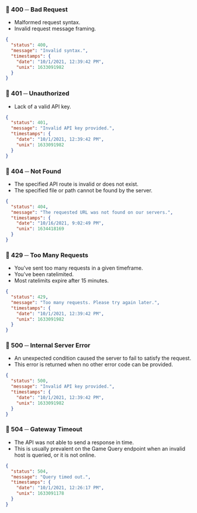 ### 🔴 400 ─ Bad Request

- Malformed request syntax.
- Invalid request message framing.

```json
{
  "status": 400,
  "message": "Invalid syntax.",
  "timestamps": {
    "date": "10/1/2021, 12:39:42 PM",
    "unix": 1633091982
  }
}
```

### 🔴 401 ─ Unauthorized

- Lack of a valid API key.

```json
{
  "status": 401,
  "message": "Invalid API key provided.",
  "timestamps": {
    "date": "10/1/2021, 12:39:42 PM",
    "unix": 1633091982
  }
}
```

### 🔴 404 ─ Not Found

- The specified API route is invalid or does not exist.
- The specified file or path cannot be found by the server.

```json
{
  "status": 404,
  "message": "The requested URL was not found on our servers.",
  "timestamps": {
    "date": "10/16/2021, 9:02:49 PM",
    "unix": 1634418169
  }
}
```

### 🔴 429 ─ Too Many Requests

- You've sent too many requests in a given timeframe.
- You've been ratelimited.
- Most ratelimits expire after 15 minutes.

```json
{
  "status": 429,
  "message": "Too many requests. Please try again later.",
  "timestamps": {
    "date": "10/1/2021, 12:39:42 PM",
    "unix": 1633091982
  }
}
```

### 🔴 500 ─ Internal Server Error

- An unexpected condition caused the server to fail to satisfy the request.
- This error is returned when no other error code can be provided.

```json
{
  "status": 500,
  "message": "Invalid API key provided.",
  "timestamps": {
    "date": "10/1/2021, 12:39:42 PM",
    "unix": 1633091982
  }
}
```
### 🔴 504 ─ Gateway Timeout

- The API was not able to send a response in time.
- This is usually prevalent on the Game Query endpoint when an invalid host is queried, or it is not online.

```json
{
  "status": 504,
  "message": "Query timed out.",
  "timestamps": {
    "date": "10/1/2021, 12:26:17 PM",
    "unix": 1633091178
  }
}
```